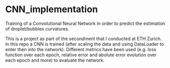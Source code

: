 # CNN_implementation


Training of a Convolutional Neural Network in order to predict the estimation of droplet/bubbles curvatures.

This is a project as part of the secondment that I conducted at ETH Zurich.
In this repo a CNN is trained (after scaling the data and using DataLoader to enter then into the network).
Different metrics have been used (e.g. loss function over each epoch, relative error and abolute error evolution over each epoch and more)
to evaluate the network.
